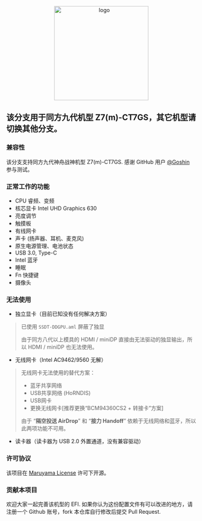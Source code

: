 <p align="center">
<img src="https://i.loli.net/2020/01/05/QilbpRdq4awGfSX.png" width="250px" alt="logo">
</p>

<h2>该分支用于同方九代机型 Z7(m)-CT7GS，其它机型请切换其他分支。</h2>

### 兼容性

该分支支持同方九代神舟战神机型 Z7(m)-CT7GS. 感谢 GitHub 用户 [@Goshin](https://github.com/Goshin) 参与测试。

### 正常工作的功能

- CPU 睿频、变频
- 核芯显卡 Intel UHD Graphics 630
- 亮度调节
- 触摸板
- 有线网卡
- 声卡 (扬声器、耳机、麦克风)
- 原生电源管理、电池状态
- USB 3.0, Type-C
- Intel 蓝牙
- 睡眠
- Fn 快捷键
- 摄像头


### 无法使用

- 独立显卡（目前已知没有任何解决方案）

> 已使用 `SSDT-DDGPU.aml` 屏蔽了独显
>
> 由于同方八代以上模具的 HDMI / miniDP 直接由无法驱动的独显输出，所以 HDMI / miniDP 也无法使用。

- 无线网卡（Intel AC9462/9560 无解）

> 无线网卡无法使用的替代方案：
> - 蓝牙共享网络
> - USB共享网络 (HoRNDIS) 
> - USB网卡
> - 更换无线网卡[推荐更换“BCM94360CS2 + 转接卡”方案]
> 
> 由于 “**隔空投送 AirDrop**” 和 “**接力 Handoff**” 依赖于无线网络和蓝牙，所以此两项功能不可用。

- 读卡器（读卡器为 USB 2.0 外置通道，没有兼容驱动）


### 许可协议

该项目在 [Maruyama License](LICENSE) 许可下开源。

### 贡献本项目

欢迎大家一起完善该机型的 EFI. 如果你认为这份配置文件有可以改进的地方，请注册一个 Github 账号，fork 本仓库自行修改后提交 Pull Request.
